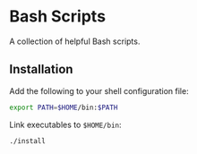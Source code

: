# Bash Scripts

A collection of helpful Bash scripts.

## Installation

Add the following to your shell configuration file:

```bash
export PATH=$HOME/bin:$PATH
```

Link executables to `$HOME/bin`:

```bash
./install
```
